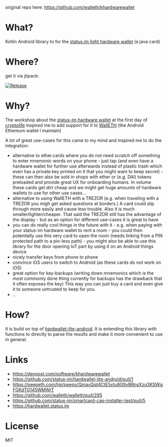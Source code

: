 original repo here: https://github.com/walleth/khardwarewallet

# What?

Kotlin Android library to for the [status.im light hardware wallet](https://hardwallet.status.im) (a java card)

# Where?

get it via jitpack:

[![Release](https://jitpack.io/v/walleth/KHardWareWallet.svg)](https://jitpack.io/#walleth/KHardWareWallet)

# Why?

The workshop about the [status-im hardware wallet](https://hardwallet.status.im) at the first day of [cryptolife](https://hackathon.status.im) inspired me to add support for it to  [WallETH](https://walleth.org) (the Android Ethereum wallet I maintain)

A lot of great use-cases for this came to my mind and inspired me to do the integration:
 - alternative to ether.cards where you do not need scratch off something to enter mnemonic words on your phone - just tap (and even have a hardware wallet for further use afterwards instead of plastic trash which even has a private key printed on it that you might want to keep secret) - these can then also be sold in shops with ether or (e.g. DAI) tokens preloaded and provide great UX for onboarding humans. In volume these cards get dirt cheap and we might get huge amounts of hardware wallets to use for other use cases ..
 - alternative to using WallETH with a TREZOR (e.g. when traveling with a TREZOR you migh get asked questions at borders.) A card could slip through more easily and cause less trouble. Also it is much smaller/lighter/cheaper.  That said the TREZOR still has the advantage of the display - but as an option for different use-cases it is great to have
 - you can do really cool things in the future with it - e.g. when paying with your status-im hardware wallet to rent a room - you could then potentially use this very card to open the room (needs linking from a PIN protected path to a pin-less path) - you might also be able to use this library for the door opening IoT part by using it on an Android things device
 - nicely transfer keys from phone to phone
 - convince iOS users to switch to Android (as these cards do not work on iOS)
 - great option for key-backups (writing down mnemonics which is the most commonly done thing currently for backups has the drawback that it often exposes the key) This way you can just buy a card and even give it to someone untrusted to keep for you.
 - ..


# How?

It is build on top of [hardwallet-lite-android](https://github.com/status-im/hardwallet-lite-android). It is extending this library with functions to directly to parse the results and make it more convenient to use in general.

# Links

  * https://devpost.com/software/khardwarewallet
 * https://github.com/status-im/hardwallet-lite-android/pull/1
 * https://peepeth.com/ligi/peeps/QmavQqt4CtE5xtu8G9yBRnsXzo3KSWisFGKdTG145WMWrT
 * https://github.com/walleth/walleth/pull/295
 * https://github.com/status-im/smartcard-cap-installer-test/pull/5
 * https://hardwallet.status.im

# License

MIT
